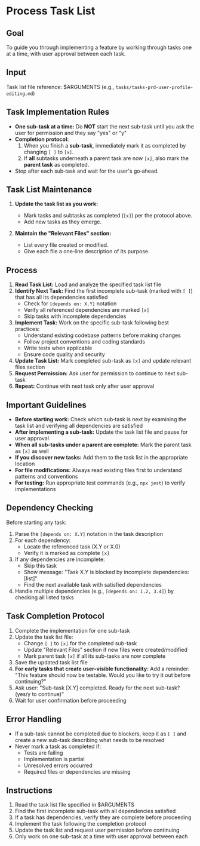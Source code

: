 # Process Task List

## Goal

To guide you through implementing a feature by working through tasks one at a time, with user approval between each task.

## Input

Task list file reference: $ARGUMENTS (e.g., `tasks/tasks-prd-user-profile-editing.md`)

## Task Implementation Rules

- **One sub-task at a time:** Do **NOT** start the next sub‑task until you ask the user for permission and they say "yes" or "y"
- **Completion protocol:**  
  1. When you finish a **sub‑task**, immediately mark it as completed by changing `[ ]` to `[x]`.  
  2. If **all** subtasks underneath a parent task are now `[x]`, also mark the **parent task** as completed.  
- Stop after each sub‑task and wait for the user's go‑ahead.

## Task List Maintenance

1. **Update the task list as you work:**
   - Mark tasks and subtasks as completed (`[x]`) per the protocol above.
   - Add new tasks as they emerge.

2. **Maintain the "Relevant Files" section:**
   - List every file created or modified.
   - Give each file a one‑line description of its purpose.

## Process

1. **Read Task List:** Load and analyze the specified task list file
2. **Identify Next Task:** Find the first incomplete sub-task (marked with `[ ]`) that has all its dependencies satisfied
   - Check for `[depends on: X.Y]` notation
   - Verify all referenced dependencies are marked `[x]`
   - Skip tasks with incomplete dependencies
3. **Implement Task:** Work on the specific sub-task following best practices:
   - Understand existing codebase patterns before making changes
   - Follow project conventions and coding standards
   - Write tests when applicable
   - Ensure code quality and security
4. **Update Task List:** Mark completed sub-task as `[x]` and update relevant files section
5. **Request Permission:** Ask user for permission to continue to next sub-task
6. **Repeat:** Continue with next task only after user approval

## Important Guidelines

- **Before starting work:** Check which sub‑task is next by examining the task list and verifying all dependencies are satisfied
- **After implementing a sub‑task:** Update the task list file and pause for user approval
- **When all sub-tasks under a parent are complete:** Mark the parent task as `[x]` as well
- **If you discover new tasks:** Add them to the task list in the appropriate location
- **For file modifications:** Always read existing files first to understand patterns and conventions
- **For testing:** Run appropriate test commands (e.g., `npx jest`) to verify implementations

## Dependency Checking

Before starting any task:
1. Parse the `[depends on: X.Y]` notation in the task description
2. For each dependency:
   - Locate the referenced task (X.Y or X.0)
   - Verify it is marked as complete `[x]`
3. If any dependencies are incomplete:
   - Skip this task
   - Show message: "Task X.Y is blocked by incomplete dependencies: [list]"
   - Find the next available task with satisfied dependencies
4. Handle multiple dependencies (e.g., `[depends on: 1.2, 3.4]`) by checking all listed tasks

## Task Completion Protocol

1. Complete the implementation for one sub-task
2. Update the task list file:
   - Change `[ ]` to `[x]` for the completed sub-task
   - Update "Relevant Files" section if new files were created/modified
   - Mark parent task `[x]` if all its sub-tasks are now complete
3. Save the updated task list file
4. **For early tasks that create user-visible functionality:** Add a reminder: "This feature should now be testable. Would you like to try it out before continuing?"
5. Ask user: "Sub-task [X.Y] completed. Ready for the next sub-task? (yes/y to continue)"
6. Wait for user confirmation before proceeding

## Error Handling

- If a sub-task cannot be completed due to blockers, keep it as `[ ]` and create a new sub-task describing what needs to be resolved
- Never mark a task as completed if:
  - Tests are failing
  - Implementation is partial
  - Unresolved errors occurred
  - Required files or dependencies are missing

## Instructions

1. Read the task list file specified in $ARGUMENTS
2. Find the first incomplete sub-task with all dependencies satisfied
3. If a task has dependencies, verify they are complete before proceeding
4. Implement the task following the completion protocol
5. Update the task list and request user permission before continuing
6. Only work on one sub-task at a time with user approval between each
